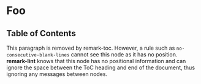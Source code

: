 # Foo

## Table of Contents

This paragraph is removed by remark-toc. However, a rule such as
`no-consecutive-blank-lines` cannot see this node as it has no
position. **remark-lint** knows that this node has no positional
information and can ignore the space between the ToC heading
and end of the document, thus ignoring any messages between
nodes.

